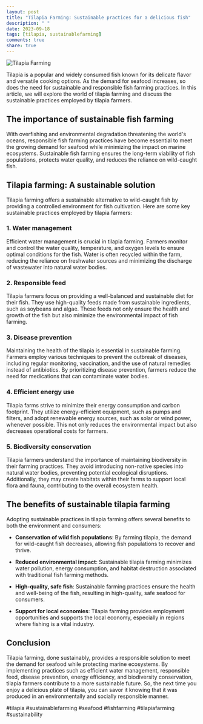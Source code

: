 ```yaml
---
layout: post
title: "Tilapia Farming: Sustainable practices for a delicious fish"
description: " "
date: 2023-09-18
tags: [tilapia, sustainablefarming]
comments: true
share: true
---
```


![Tilapia Farming](https://example.com/tilapia-farming.jpg)

Tilapia is a popular and widely consumed fish known for its delicate flavor and versatile cooking options. As the demand for seafood increases, so does the need for sustainable and responsible fish farming practices. In this article, we will explore the world of tilapia farming and discuss the sustainable practices employed by tilapia farmers.

## The importance of sustainable fish farming

With overfishing and environmental degradation threatening the world's oceans, responsible fish farming practices have become essential to meet the growing demand for seafood while minimizing the impact on marine ecosystems. Sustainable fish farming ensures the long-term viability of fish populations, protects water quality, and reduces the reliance on wild-caught fish.

## Tilapia farming: A sustainable solution

Tilapia farming offers a sustainable alternative to wild-caught fish by providing a controlled environment for fish cultivation. Here are some key sustainable practices employed by tilapia farmers:

### 1. Water management

Efficient water management is crucial in tilapia farming. Farmers monitor and control the water quality, temperature, and oxygen levels to ensure optimal conditions for the fish. Water is often recycled within the farm, reducing the reliance on freshwater sources and minimizing the discharge of wastewater into natural water bodies.

### 2. Responsible feed

Tilapia farmers focus on providing a well-balanced and sustainable diet for their fish. They use high-quality feeds made from sustainable ingredients, such as soybeans and algae. These feeds not only ensure the health and growth of the fish but also minimize the environmental impact of fish farming.

### 3. Disease prevention

Maintaining the health of the tilapia is essential in sustainable farming. Farmers employ various techniques to prevent the outbreak of diseases, including regular monitoring, vaccination, and the use of natural remedies instead of antibiotics. By prioritizing disease prevention, farmers reduce the need for medications that can contaminate water bodies.

### 4. Efficient energy use

Tilapia farms strive to minimize their energy consumption and carbon footprint. They utilize energy-efficient equipment, such as pumps and filters, and adopt renewable energy sources, such as solar or wind power, whenever possible. This not only reduces the environmental impact but also decreases operational costs for farmers.

### 5. Biodiversity conservation

Tilapia farmers understand the importance of maintaining biodiversity in their farming practices. They avoid introducing non-native species into natural water bodies, preventing potential ecological disruptions. Additionally, they may create habitats within their farms to support local flora and fauna, contributing to the overall ecosystem health.

## The benefits of sustainable tilapia farming

Adopting sustainable practices in tilapia farming offers several benefits to both the environment and consumers:

- **Conservation of wild fish populations**: By farming tilapia, the demand for wild-caught fish decreases, allowing fish populations to recover and thrive.

- **Reduced environmental impact**: Sustainable tilapia farming minimizes water pollution, energy consumption, and habitat destruction associated with traditional fish farming methods.

- **High-quality, safe fish**: Sustainable farming practices ensure the health and well-being of the fish, resulting in high-quality, safe seafood for consumers.

- **Support for local economies**: Tilapia farming provides employment opportunities and supports the local economy, especially in regions where fishing is a vital industry.

## Conclusion

Tilapia farming, done sustainably, provides a responsible solution to meet the demand for seafood while protecting marine ecosystems. By implementing practices such as efficient water management, responsible feed, disease prevention, energy efficiency, and biodiversity conservation, tilapia farmers contribute to a more sustainable future. So, the next time you enjoy a delicious plate of tilapia, you can savor it knowing that it was produced in an environmentally and socially responsible manner.

#tilapia #sustainablefarming #seafood #fishfarming #tilapiafarming #sustainability